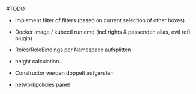 
#TODO 

* implement filter of filters (based on current selection of other boxes)
* Docker image / kubectl run cmd (incl rights & passenden alias, evtl rofi plugin)
* Roles/RoleBindings per Namespace aufsplitten
* height calculation..
* Constructor werden doppelt aufgerufen

* networkpolicies panel

